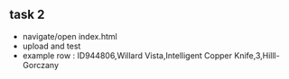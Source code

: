 ## task 2

- navigate/open index.html
- upload and test
- example row : ID944806,Willard Vista,Intelligent Copper Knife,3,Hilll-Gorczany
